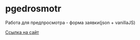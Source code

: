 # pgedrosmotr
Работа для предпросмотра - форма заявки(json + vanillaJS)

[Ссылка на сайт](https://annezi.github.io/web_technology-2/)
